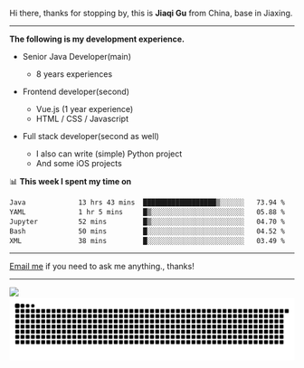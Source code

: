 Hi there, thanks for stopping by, this is **Jiaqi Gu** from China, base in Jiaxing.

---

**The following is my development experience.**

- Senior Java Developer(main)
  - 8 years experiences

- Frontend developer(second)
  - Vue.js (1 year experience)
  - HTML / CSS / Javascript
  
- Full stack developer(second as well)
  - I also can write (simple) Python project
  - And some iOS projects

📊 **This week I spent my time on**
<!--START_SECTION:waka-->

```txt
Java             13 hrs 43 mins  ██████████████████▒░░░░░░   73.94 %
YAML             1 hr 5 mins     █▒░░░░░░░░░░░░░░░░░░░░░░░   05.88 %
Jupyter          52 mins         █▒░░░░░░░░░░░░░░░░░░░░░░░   04.70 %
Bash             50 mins         █░░░░░░░░░░░░░░░░░░░░░░░░   04.52 %
XML              38 mins         █░░░░░░░░░░░░░░░░░░░░░░░░   03.49 %
```

<!--END_SECTION:waka-->

---

[Email me](mailto:htk2klwgr@mozmail.com?subject=Hiring_from_GitHub) if you need to ask me anything., thanks!

---

![]( https://visitor-badge.glitch.me/badge?page_id=githubgujiaqi)
![]( https://github.com/droid-Q/droid-Q/raw/output/github-contribution-grid-snake.svg#gh-dark-mode-only)
